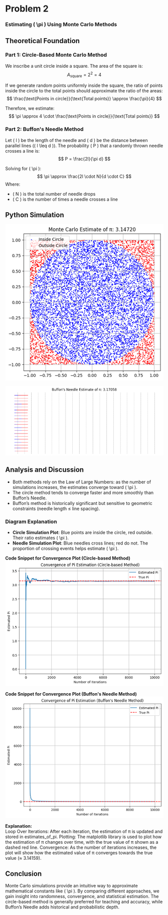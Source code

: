 # Problem 2
### Estimating \( \pi \) Using Monte Carlo Methods

## Theoretical Foundation

### Part 1: Circle-Based Monte Carlo Method
We inscribe a unit circle inside a square. The area of the square is:
$$ A_{\text{square}} = 2^2 = 4 $$

If we generate random points uniformly inside the square, the ratio of points inside the circle to the total points should approximate the ratio of the areas:
$$ \frac{\text{Points in circle}}{\text{Total points}} \approx \frac{\pi}{4} $$

Therefore, we estimate:
$$ \pi \approx 4 \cdot \frac{\text{Points in circle}}{\text{Total points}} $$

### Part 2: Buffon's Needle Method
Let \( l \) be the length of the needle and \( d \) be the distance between parallel lines (\( l \leq d \)). The probability \( P \) that a randomly thrown needle crosses a line is:
$$ P = \frac{2l}{\pi d} $$

Solving for \( \pi \):
$$ \pi \approx \frac{2l \cdot N}{d \cdot C} $$
Where:
- \( N \) is the total number of needle drops
- \( C \) is the number of times a needle crosses a line

## Python Simulation
![alt text](image-3.png)

![alt text](image-4.png)

## Analysis and Discussion
- Both methods rely on the Law of Large Numbers: as the number of simulations increases, the estimates converge toward \( \pi \).
- The circle method tends to converge faster and more smoothly than Buffon’s Needle.
- Buffon’s method is historically significant but sensitive to geometric constraints (needle length ≤ line spacing).

### Diagram Explanation
- **Circle Simulation Plot**: Blue points are inside the circle, red outside. Their ratio estimates \( \pi \).
- **Needle Simulation Plot**: Blue needles cross lines; red do not. The proportion of crossing events helps estimate \( \pi \).

**Code Snippet for Convergence Plot (Circle-based Method)**
![alt text](image-5.png)

**Code Snippet for Convergence Plot (Buffon's Needle Method)**
![alt text](image-6.png)

**Explanation:**\
Loop Over Iterations: After each iteration, the estimation of π is updated and stored in estimates_of_pi.
Plotting: The matplotlib library is used to plot how the estimation of π changes over time, with the true value of π shown as a dashed red line.
Convergence: As the number of iterations increases, the plot will show how the estimated value of π converges towards the true value (≈ 3.14159).

## Conclusion
Monte Carlo simulations provide an intuitive way to approximate mathematical constants like \( \pi \). By comparing different approaches, we gain insight into randomness, convergence, and statistical estimation. The circle-based method is generally preferred for teaching and accuracy, while Buffon’s Needle adds historical and probabilistic depth.
